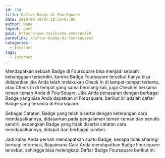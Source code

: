 ```yaml
---
id: 454
title: Daftar Badge di FourSquare
date: 2010-09-19T07:10:33+07:00
author: Nana
layout: post
guid: https://www.tasikisme.com/?p=429
permalink: /daftar-badge-di-foursquare/
categories:
  - Internet
tags:
  - Internet
---
```

Mendapatkan sebuah Badge di Foursquare bisa menjadi sebuah kebanggaan tersendiri, karena Badge Foursquare tersebut hanya bisa didapatkan jika Anda telah melakukan Check In di tempat-tempat tertentu, atau Check In di tempat yang sama berulang kali, juga Checkini bersama teman-teman Anda di FourSquare. Jika Anda penasaran dengan berbagai Badge yang bisa Anda dapatkan di Forusquare, berikut ini adalah daftar Badge yang tersedia di Foursquare.

Sebagai Catatan, Badge yang telah disertai dengan keterangan cara mendapatkannya, didasarkan pada pengalaman teman-teman dan penulis sendiri, sedangkan Badge yang tidak disertai catatan cara mendapatkannya, didapat dari berbagai sumber.

Jadi kalau Anda pernah mendapatkan suatu Badge, kenapa tidak sharing/ berbagi informasi, Bagaimana Cara Anda mendapatkan Badge Foursquare tersebut, sehingga bisa melengkapi Daftar Badge Foursquare berikut ini.